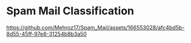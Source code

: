 # Spam Mail Classification 



https://github.com/Mehroz17/Spam_Mail/assets/166553028/afc4bd5b-8d55-45ff-97e8-31254b8b3a50

